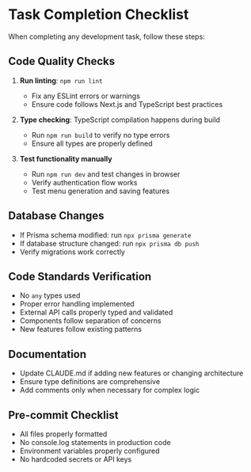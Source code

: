 # Task Completion Checklist

When completing any development task, follow these steps:

## Code Quality Checks

1. **Run linting**: `npm run lint`
   - Fix any ESLint errors or warnings
   - Ensure code follows Next.js and TypeScript best practices

2. **Type checking**: TypeScript compilation happens during build
   - Run `npm run build` to verify no type errors
   - Ensure all types are properly defined

3. **Test functionality manually**
   - Run `npm run dev` and test changes in browser
   - Verify authentication flow works
   - Test menu generation and saving features

## Database Changes

- If Prisma schema modified: run `npx prisma generate`
- If database structure changed: run `npx prisma db push`
- Verify migrations work correctly

## Code Standards Verification

- No `any` types used
- Proper error handling implemented
- External API calls properly typed and validated
- Components follow separation of concerns
- New features follow existing patterns

## Documentation

- Update CLAUDE.md if adding new features or changing architecture
- Ensure type definitions are comprehensive
- Add comments only when necessary for complex logic

## Pre-commit Checklist

- All files properly formatted
- No console.log statements in production code
- Environment variables properly configured
- No hardcoded secrets or API keys
